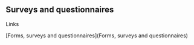 ---
---
## Surveys and questionnaires

Links

[Forms, surveys and questionnaires](Forms, surveys and questionnaires)
